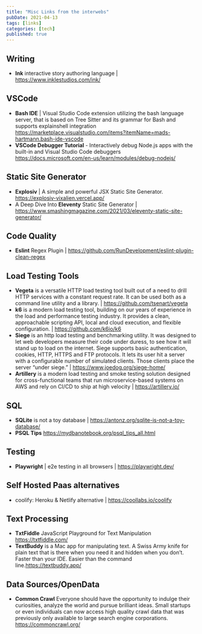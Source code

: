 ```yaml
---
title: "Misc Links from the interwebs"
pubDate: 2021-04-13
tags: [links]
categories: [tech]
published: true
---
```


## Writing

- **Ink** interactive story authoring language | https://www.inklestudios.com/ink/

## VSCode

- **Bash IDE** | Visual Studio Code extension utilizing the bash language server, that is based on Tree Sitter and its grammar for Bash and supports explainshell integration https://marketplace.visualstudio.com/items?itemName=mads-hartmann.bash-ide-vscode
- **VSCode Debugger Tutorial** - Interactively debug Node.js apps with the built-in and Visual Studio Code debuggers https://docs.microsoft.com/en-us/learn/modules/debug-nodejs/

## Static Site Generator

- **Explosiv** | A simple and powerful JSX Static Site Generator. https://explosiv-vixalien.vercel.app/
- A Deep Dive Into **Eleventy** Static Site Generator | https://www.smashingmagazine.com/2021/03/eleventy-static-site-generator/

## Code Quality

- **Eslint** Regex Plugin | https://github.com/RunDevelopment/eslint-plugin-clean-regex

## Load Testing Tools

- **Vegeta** is a versatile HTTP load testing tool built out of a need to drill HTTP services with a constant request rate. It can be used both as a command line utility and a library. | https://github.com/tsenart/vegeta
- **k6** is a modern load testing tool, building on our years of experience in the load and performance testing industry. It provides a clean, approachable scripting API, local and cloud execution, and flexible configuration. | https://github.com/k6io/k6
- **Siege** is an http load testing and benchmarking utility. It was designed to let web developers measure their code under duress, to see how it will stand up to load on the internet. Siege supports basic authentication, cookies, HTTP, HTTPS and FTP protocols. It lets its user hit a server with a configurable number of simulated clients. Those clients place the server “under siege.” | https://www.joedog.org/siege-home/
- **Artillery** is a modern load testing and smoke testing solution designed for cross-functional teams that run microservice-based systems on AWS and rely on CI/CD to ship at high velocity | https://artillery.io/

## SQL

- **SQLite** is not a toy database | https://antonz.org/sqlite-is-not-a-toy-database/
- **PSQL Tips** https://mydbanotebook.org/psql_tips_all.html

## Testing

- **Playwright** | e2e testing in all browsers | https://playwright.dev/

## Self Hosted Paas alternatives

- coolify: Heroku & Netlify alternative |
  https://coollabs.io/coolify

## Text Processing

- **TxtFiddle** JavaScript Playground for Text Manipulation https://txtfiddle.com/
- **TextBuddy** is a Mac app for manipulating text. A Swiss Army knife for plain text that is there when you need it and hidden when you don’t.
  Faster than your IDE. Easier than the command line.https://textbuddy.app/

## Data Sources/OpenData

- **Common Crawl** Everyone should have the opportunity to indulge their curiosities, analyze the world and pursue brilliant ideas. Small startups or even individuals can now access high quality crawl data that was previously only available to large search engine corporations. https://commoncrawl.org/
